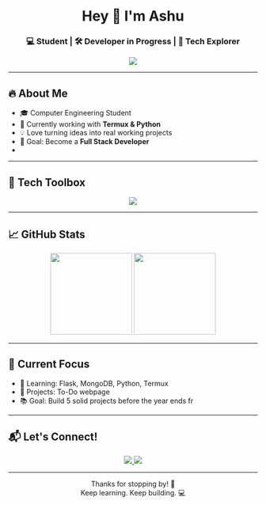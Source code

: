 <!-- Profile README for GitHub: Ashu_0143 -->

<h1 align="center">Hey 👋 I'm Ashu</h1>
<h3 align="center">💻 Student | 🛠️ Developer in Progress | 🚀 Tech Explorer</h3>

<p align="center">
  <img src="https://readme-typing-svg.demolab.com?font=Fira+Code&pause=1000&center=true&vCenter=true&width=440&lines=Learning+Web+Development;Building+cool+projects;Exploring+Flask+%26+MongoDB;Love+to+code+and+create" />
</p>

---

## 🔥 About Me

- 🎓 Computer Engineering Student  
- 🔨 Currently working with **Termux & Python**  
- 💡 Love turning ideas into real working projects  
- 🎯 Goal: Become a **Full Stack Developer**
- 
---

## 🧰 Tech Toolbox

<p align="center">
  <img src="https://skillicons.dev/icons?i=html,css,js,github,vscode,bootstrap" />
</p>

---

## 📈 GitHub Stats

<p align="center">
  <img src="https://github-readme-stats.vercel.app/api?username=Ashu-0143&show_icons=true&theme=radical" height="165" />
  <img src="https://github-readme-streak-stats.herokuapp.com?user=Ashu-0143&theme=radical" height="165" />
</p>

---

## 🚧 Current Focus

- 🧠 Learning: Flask, MongoDB, Python, Termux 
- 🔨 Projects: To-Do webpage  
- 📚 Goal: Build 5 solid projects before the year ends fr

---

## 📬 Let's Connect!

<p align="center">
  <a href="https://github.com/g0tmi1" target="_blank">
    <img src="https://img.shields.io/badge/GitHub-Ashu-0143-181717?style=for-the-badge&logo=github" />
  </a>
  <a href="http://t.me/Usernamly" target="_blank">
    <img src="https://img.shields.io/badge/Telegram-2CA5E0?style=for-the-badge&logo=telegram&logoColor=white" />
  </a>
  </a>
</p>

---

<p align="center">Thanks for stopping by! 🌟<br>Keep learning. Keep building. 💻</p>
